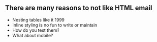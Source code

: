 ## There are many reasons to not like HTML email

- Nesting tables like it 1999
- Inline styling is no fun to write or maintain
- How do you test them?
- What about mobile?
